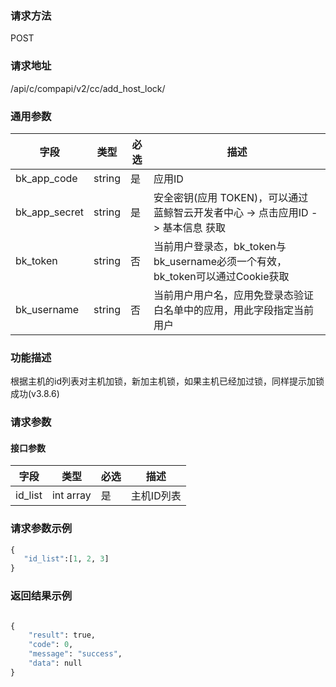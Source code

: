 
### 请求方法

POST


### 请求地址

/api/c/compapi/v2/cc/add_host_lock/


### 通用参数

| 字段 | 类型 | 必选 |  描述 |
|-----------|------------|--------|------------|
| bk_app_code  |  string    | 是 | 应用ID     |
| bk_app_secret|  string    | 是 | 安全密钥(应用 TOKEN)，可以通过 蓝鲸智云开发者中心 -> 点击应用ID -> 基本信息 获取 |
| bk_token     |  string    | 否 | 当前用户登录态，bk_token与bk_username必须一个有效，bk_token可以通过Cookie获取 |
| bk_username  |  string    | 否 | 当前用户用户名，应用免登录态验证白名单中的应用，用此字段指定当前用户 |


### 功能描述

根据主机的id列表对主机加锁，新加主机锁，如果主机已经加过锁，同样提示加锁成功(v3.8.6)

### 请求参数



#### 接口参数

| 字段                |  类型       | 必选   |  描述                            |
|---------------------|-------------|--------|----------------------------------|
|id_list| int array| 是| 主机ID列表|


### 请求参数示例

```python
{
   "id_list":[1, 2, 3]
}
```

### 返回结果示例

```python

{
    "result": true,
    "code": 0,
    "message": "success",
    "data": null
}
```